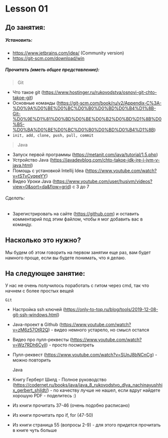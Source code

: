 # Lesson 01

## До занятия:

##### Установить:

 - https://www.jetbrains.com/idea/ (Community version)
 - https://git-scm.com/download/win
 
##### Прочитать (иметь общее представление):

 > Git

 - Что такое git (https://www.hostinger.ru/rukovodstva/osnovi-git-chto-takoe-git)
 - Основные команды (https://git-scm.com/book/ru/v2/Appendix-C%3A-%D0%9A%D0%BE%D0%BC%D0%B0%D0%BD%D0%B4%D1%8B-Git-%D0%9E%D1%81%D0%BD%D0%BE%D0%B2%D0%BD%D1%8B%D0%B5-%D0%BA%D0%BE%D0%BC%D0%B0%D0%BD%D0%B4%D1%8B)
 - ```init, add, clone, push, pull, commit``` 
 > Java

 - Запуск первой программы (https://metanit.com/java/tutorial/1.5.php)
 - Устройство Java (https://javadevblog.com/chto-takoe-jdk-jre-i-jvm-v-java.html)
 - Помощь с установкой Intellij Idea (https://www.youtube.com/watch?v=tSTvCyqeeYY)
 - Видео Уроки Java (https://www.youtube.com/user/husivm/videos?view=0&sort=da&flow=grid) с 3 до 7
 
 
###### Сделать:

 - Зарегистрировать на сайте (https://github.com) и оставить комментарий под этим файлом,
 чтобы я мог добавить вас в команду.
 
 
 ## Насколько это нужно?
 
 Мы будем об этом говорить на первом занятии еще раз, вам будет намного проще, если 
 вы будете понимать, что я делаю.
 
 ## На следующее занятие:
 
У нас не очень получилось поработать с гитом через cmd, так что начнем с более простых вещей

    Git
 - Настройка ssh ключей (https://only-to-top.ru/blog/tools/2019-12-08-git-ssh-windows.html)
 - Java-проект в Github (https://www.youtube.com/watch?v=zM6z57OtR2Q) - видео немного устарело, но смысл остался
 - Видео про пулл-реквесты (https://www.youtube.com/watch?v=Wz7RDh6CylI) - просто посмотреть
 - Пулл-реквест (https://www.youtube.com/watch?v=SUnJ8bNCnCg) - можно повторить


    Java
 - Книгу Герберт Шилд - Полное руководство (https://codernet.ru/books/java/java_8_rukovodstvo_dlya_nachinayushhix_gerbert_shildt/) - по качеству лучше не нашел, если вдруг найдете хорошую PDF - поделитесь :)
 - Из книги прочитать 37-46 (очень подобно расписано)
 - Из книги прочитать про if, for (47-50)
 - Из книги страница 55 (вопросы 2-9) - для этого придется прочитать в книге чуть больше